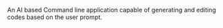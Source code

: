 An AI based Command line application capable of generating and editing codes based on the user prompt.
